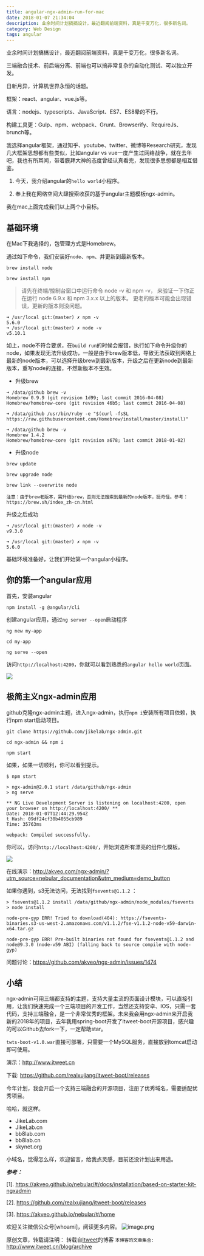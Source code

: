 ```yaml
---
title: angular-ngx-admin-run-for-mac
date: 2018-01-07 21:34:04
description: 业余时间计划搞搞设计，最近翻阅前端资料，真是千变万化，很多新名词。
category: Web Design
tags: angular
---
```


业余时间计划搞搞设计，最近翻阅前端资料，真是千变万化，很多新名词。

三端融合技术、前后端分离、前端也可以搞非常复杂的自动化测试、可以独立开发。

日新月异，计算机世界永恒的话题。

框架：react、angular、vue.js等。

语言：nodejs、typescripts、JavaScript、ES7、ES8晕的不行。

构建工具更：Gulp、npm、webpack、Grunt、Browserify、RequireJs、brunch等。

我选择angular框架，通过知乎、youtube、twitter、微博等Research研究，发现几大框架思想都有些类似，比如angular vs vue一度产生过网络战争，就在去年吧，我也有所耳闻，带着膜拜大神的态度曾经认真看完，发现很多思想都是相互借鉴。

1. 今天，我介绍angular的`hello world`小程序。

2. 奉上我在网络空间大肆搜索收获的基于angular主题模板ngx-admin。

我在mac上面完成我们以上两个小目标。

## 基础环境

在Mac下我选择的，包管理方式是Homebrew。

通过如下命令，我们安装好`node`、`npm`、并更新到最新版本。

```
brew install node

brew install npm
```

> 请先在终端/控制台窗口中运行命令 node -v 和 npm -v， 来验证一下你正在运行 node 6.9.x 和 npm 3.x.x 以上的版本。 更老的版本可能会出现错误，更新的版本则没问题。

```
➜ /usr/local git:(master) ✗ npm -v
5.6.0
➜ /usr/local git:(master) ✗ node -v
v5.10.1
```

如上，node不符合要求，在`build run`的时候会报错，执行如下命令升级你的node，如果发现无法升级成功，一般是由于brew版本低，导致无法获取到网络上最新的node版本，可以选择升级brew到最新版本，升级之后在更新node到最新版本，重写node的连接，不然新版本不生效。

* 升级brew

```
➜ /data/github brew -v
Homebrew 0.9.9 (git revision 1d99; last commit 2016-04-08)
Homebrew/homebrew-core (git revision 46b5; last commit 2016-04-08)

➜ /data/github /usr/bin/ruby -e "$(curl -fsSL https://raw.githubusercontent.com/Homebrew/install/master/install)"

➜ /data/github brew -v
Homebrew 1.4.2
Homebrew/homebrew-core (git revision a678; last commit 2018-01-02)
```

* 升级node

```
brew update

brew upgrade node

brew link --overwrite node
```

`注意：由于brew老版本，需升级brew，否则无法搜索到最新的node版本，挺奇怪。参考：https://brew.sh/index_zh-cn.html`

升级之后成功
```
➜ /usr/local git:(master) ✗ node -v                                                           
v9.3.0

➜ /usr/local git:(master) ✗ npm -v                                                    
5.6.0
```

基础环境准备好，让我们开始第一个angular小程序。

## 你的第一个angular应用

首先，安装angular

```
npm install -g @angular/cli
```

创建angular应用，通过`ng server --open`启动程序

```
ng new my-app

cd my-app

ng serve --open
```

访问`http://localhost:4200`，你就可以看到熟悉的`angular hello world`页面。

![](https://angular.cn/generated/images/guide/cli-quickstart/my-first-app.png)

## 极简主义ngx-admin应用

github克隆ngx-admin主题，进入ngx-admin，执行`npm i`安装所有项目依赖，执行npm start启动项目。

```
git clone https://github.com/jikelab/ngx-admin.git

cd ngx-admin && npm i

npm start
```

如果，如果一切顺利，你可以看到提示。

```
$ npm start                                                       

> ngx-admin@2.0.1 start /data/github/ngx-admin
> ng serve

** NG Live Development Server is listening on localhost:4200, open your browser on http://localhost:4200/ **
Date: 2018-01-07T12:44:29.954Z                                                     t Hash: 09df24cf30b4055cb989
Time: 35763ms

webpack: Compiled successfully.
```

你可以，访问`http://localhost:4200/`，开始浏览所有漂亮的组件化模板。

![](https://camo.githubusercontent.com/33036bf7ec00d508575b5207a5799052cda93825/68747470733a2f2f692e696d6775722e636f6d2f586f4a7466764b2e676966)

在线演示：http://akveo.com/ngx-admin/?utm_source=nebular_documentation&utm_medium=demo_button

如果你遇到，s3无法访问，无法找到`fsevents@1.1.2` ：

```
> fsevents@1.1.2 install /data/github/ngx-admin/node_modules/fsevents
> node install

node-pre-gyp ERR! Tried to download(404): https://fsevents-binaries.s3-us-west-2.amazonaws.com/v1.1.2/fse-v1.1.2-node-v59-darwin-x64.tar.gz

node-pre-gyp ERR! Pre-built binaries not found for fsevents@1.1.2 and node@9.3.0 (node-v59 ABI) (falling back to source compile with node-gyp)
```

问题讨论：https://github.com/akveo/ngx-admin/issues/1474

## 小结

ngx-admin可用三端都支持的主题，支持大量主流的页面设计模块，可以直接引用，让我们快速完成一个三端项目的开发工作，当然还支持安卓、IOS，只需一套代码，支持三端融合，是一个非常优秀的框架。未来我会用ngx-admin来开启我新的2018年的项目，去年我用spring-boot开发了itweet-boot开源项目，感兴趣的可以Github去fork一下，一定帮助star。

`twts-boot-v1.0.war`直接可部署，只需要一个MySQL服务，直接放到tomcat启动即可使用。

演示：http://www.itweet.cn

下载: https://github.com/realxujiang/itweet-boot/releases

今年计划，我会开启一个支持三端融合的开源项目，注册了优秀域名，需要适配优秀项目。

哈哈，就这样。

- JikeLab.com
- JikeLab.cn
- bb8lab.com
- bb8lab.cn
- skynet.org

小域名，觉得怎么样，欢迎留言，给我点灵感，目前还没计划出来用途。

***参考：***

[1]. https://akveo.github.io/nebular/#/docs/installation/based-on-starter-kit-ngxadmin

[2]. https://github.com/realxujiang/itweet-boot/releases

[3]. https://akveo.github.io/nebular/#/home

欢迎关注微信公众号[whoami]，阅读更多内容。
![image.png](http://upload-images.jianshu.io/upload_images/9687832-2ff1ee6f489dcff3.png?imageMogr2/auto-orient/strip%7CimageView2/2/w/1240)

原创文章，转载请注明： 转载自[Itweet](http://www.itweet.cn)的博客
`本博客的文章集合:` http://www.itweet.cn/blog/archive